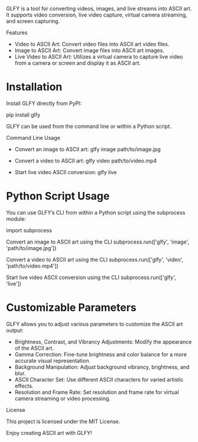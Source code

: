 GLFY is a tool for converting videos, images, and live streams into ASCII art. It supports video conversion, live video capture, virtual camera streaming, and screen capturing.

Features

- Video to ASCII Art: Convert video files into ASCII art video files.
- Image to ASCII Art: Convert image files into ASCII art images.
- Live Video to ASCII Art: Utilizes a virtual camera to capture live video from a camera or screen and display it as ASCII art.

# Installation

Install GLFY directly from PyPI:

pip install glfy

GLFY can be used from the command line or within a Python script.

Command Line Usage

- Convert an image to ASCII art:
  glfy image path/to/image.jpg

- Convert a video to ASCII art:
  glfy video path/to/video.mp4

- Start live video ASCII conversion:
  glfy live

# Python Script Usage

You can use GLFY’s CLI from within a Python script using the subprocess module:

import subprocess

Convert an image to ASCII art using the CLI
subprocess.run(['glfy', 'image', 'path/to/image.jpg'])

Convert a video to ASCII art using the CLI
subprocess.run(['glfy', 'video', 'path/to/video.mp4'])

Start live video ASCII conversion using the CLI
subprocess.run(['glfy', 'live'])

# Customizable Parameters

GLFY allows you to adjust various parameters to customize the ASCII art output:

- Brightness, Contrast, and Vibrancy Adjustments: Modify the appearance of the ASCII art.
- Gamma Correction:  Fine-tune brightness and color balance for a more accurate visual representation.
- Background Manipulation: Adjust background vibrancy, brightness, and blur.
- ASCII Character Set: Use different ASCII characters for varied artistic effects.
- Resolution and Frame Rate: Set resolution and frame rate for virtual camera streaming or video processing.

License

This project is licensed under the MIT License.

Enjoy creating ASCII art with GLFY!